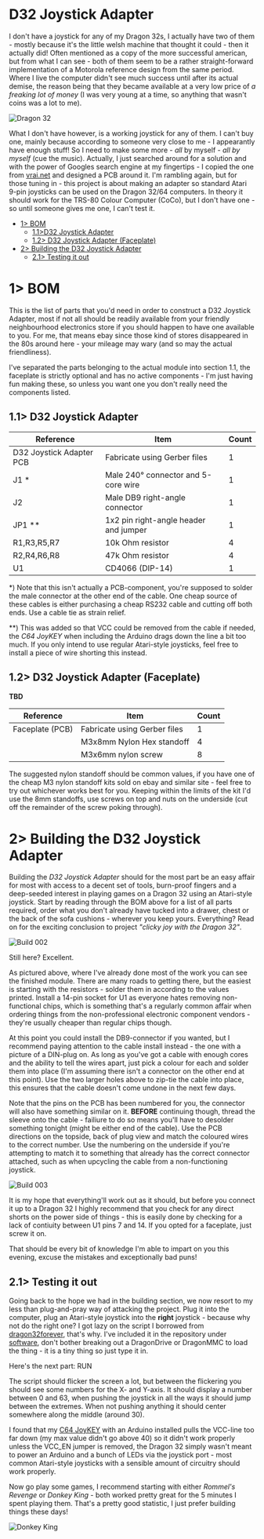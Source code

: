 # D32 Joystick Adapter
I don't have a joystick for any of my Dragon 32s, I actually have two of them - mostly because it's the little welsh machine that thought it could - then it actually did! Often mentioned as a copy of the more successful american, but from what I can see - both of them seem to be a rather straight-forward implementation of a Motorola reference design from the same period. Where I live the computer didn't see much success until after its actual demise, the reason being that they became available at a very low price of *a freaking lot of money* (I was very young at a time, so anything that wasn't coins was a lot to me).

![Dragon 32](https://github.com/tebl/D32-Joystick-Adapter/raw/main/gallery/system.jpg)

What I don't have however, is a working joystick for any of them. I can't buy one, mainly because according to someone very close to me - I appearantly have enough stuff! So I need to make some more - *all* by myself - *all by myself* (cue the music). Actually, I just searched around for a solution and with the power of Googles search engine at my fingertips - I copied the one from [vrai.net](http://vrai.net/retro/?p=112) and designed a PCB around it. I'm rambling again, but for those tuning in - this project is about making an adapter so standard Atari 9-pin joysticks can be used on the Dragon 32/64 computers. In theory it should work for the TRS-80 Colour Computer (CoCo), but I don't have one - so until someone gives me one, I can't test it.

- [1> BOM](#1-bom)
  - [1.1>D32 Joystick Adapter](#11-d32-joystick-adapter)
  - [1.2> D32 Joystick Adapter (Faceplate)](#12-d32-joystick-adapter-faceplate)
- [2> Building the D32 Joystick Adapter](#2-building-the-d32-joystick-adapter)
  - [2.1> Testing it out](#21-testing-it-out)

# 1> BOM
This is the list of parts that you'd need in order to construct a D32 Joystick Adapter, most if not all should be readily available from your friendly neighbourhood electronics store if you should happen to have one available to you. For me, that means ebay since those kind of stores disappeared in the 80s around here - your mileage may wary (and so may the actual friendliness).

I've separated the parts belonging to the actual module into section 1.1, the faceplate is strictly optional and has no active components - I'm just having fun making these, so unless you want one you don't really need the components listed.

## 1.1> D32 Joystick Adapter
| Reference                 | Item                                  | Count |
| ------------------------- | ------------------------------------- | ----- |
| D32 Joystick Adapter PCB  | Fabricate using Gerber files          |     1 |
| J1 *                      | Male 240° connector and 5-core wire   |     1 |
| J2                        | Male DB9 right-angle connector        |     1 |
| JP1 **                    | 1x2 pin right-angle header and jumper |     1 |
| R1,R3,R5,R7               | 10k Ohm resistor                      |     4 |
| R2,R4,R6,R8               | 47k Ohm resistor                      |     4 |
| U1                        | CD4066 (DIP-14)                       |     1 |

*) Note that this isn't actually a PCB-component, you're supposed to solder the male connector at the other end of the cable. One cheap source of these cables is either purchasing a cheap RS232 cable and cutting off both ends. Use a cable tie as strain relief.

**) This was added so that VCC could be removed from the cable if needed, the *C64 JoyKEY* when including the Arduino drags down the line a bit too much. If you only intend to use regular Atari-style joysticks, feel free to install a piece of wire shorting this instead.

## 1.2> D32 Joystick Adapter (Faceplate)
**TBD**

| Reference                 | Item                                  | Count |
| ------------------------- | ------------------------------------- | ----- |
| Faceplate (PCB)           | Fabricate using Gerber files          |     1 |
|                           | M3x8mm Nylon Hex standoff             |     4 |
|                           | M3x6mm nylon screw                    |     8 |

The suggested nylon standoff should be common values, if you have one of the cheap M3 nylon standoff kits sold on ebay and similar site - feel free to try out whichever works best for you. Keeping within the limits of the kit I'd use the 8mm standoffs, use screws on top and nuts on the underside (cut off the remainder of the screw poking through).

# 2> Building the D32 Joystick Adapter
Building the *D32 Joystick Adapter* should for the most part be an easy affair for most with access to a decent set of tools, burn-proof fingers and a deep-seeded interest in playing games on a Dragon 32 using an Atari-style joystick. Start by reading through the BOM above for a list of all parts required, order what you don't already have tucked into a drawer, chest or the back of the sofa cushions - wherever you keep yours. Everything? Read on for the exciting conclusion to project *"clicky joy with the Dragon 32"*.

![Build 002](https://github.com/tebl/D32-Joystick-Adapter/raw/main/gallery/build_002.jpg)

Still here? Excellent.

As pictured above, where I've already done most of the work you can see the finished module. There are many roads to getting there, but the easiest is starting with the resistors - solder them in according to the values printed. Install a 14-pin socket for U1 as everyone hates removing non-functional chips, which is something that's a regularly common affair when ordering things from the non-professional electronic component vendors - they're usually cheaper than regular chips though.

At this point you could install the DB9-connector if you wanted, but I recommend paying attention to the cable install instead - the one with a picture of a DIN-plug on. As long as you've got a cable with enough cores and the ability to tell the wires apart, just pick a colour for each and solder them into place (I'm assuming there isn't a connector on the other end at this point). Use the two larger holes above to zip-tie the cable into place, this ensures that the cable doesn't come undone in the next few days.

Note that the pins on the PCB has been numbered for you, the connector will also have something similar on it. **BEFORE** continuing though, thread the sleeve onto the cable - failiure to do so means you'll have to desolder something tonight (might be either end of the cable). Use the PCB directions on the topside, back of plug view and match the coloured wires to the correct number. Use the numbering on the underside if you're attempting to match it to something that already has the correct connector attached, such as when upcycling the cable from a non-functioning joystick.

![Build 003](https://github.com/tebl/D32-Joystick-Adapter/raw/main/gallery/build_003.jpg)

It is my hope that everything'll work out as it should, but before you connect it up to a Dragon 32 I highly recommend that you check for any direct shorts on the power side of things - this is easily done by checking for a lack of contiuity between U1 pins 7 and 14. If you opted for a faceplate, just screw it on.

That should be every bit of knowledge I'm able to impart on you this evening, excuse the mistakes and exceptionally bad puns!

## 2.1> Testing it out
Going back to the hope we had in the building section, we now resort to my less than plug-and-pray way of attacking the project. Plug it into the computer, plug an Atari-style joystick into the **right** joystick - because why not do the right one? I got lazy on the script I borrowed from [dragon32forever](https://dragon32forever.wordpress.com/dragon-bytes/joysticks/), that's why. I've included it in the repository under [software](https://github.com/tebl/D32-Joystick-Adapter/tree/main/software), don't bother breaking out a DragonDrive or DragonMMC to load the thing - it is a tiny thing so just type it in.

Here's the next part: RUN

The script should flicker the screen a lot, but between the flickering you should see some numbers for the X- and Y-axis. It should display a number between 0 and 63, when pushing the joystick in all the ways it should jump between the extremes. When not pushing anything it should center somewhere along the middle (around 30).

I found that my [C64 JoyKEY](https://github.com/tebl/C64-JoyKEY) with an Arduino installed pulls the VCC-line too far down (my max value didn't go above 40) so it didn't work properly unless the VCC_EN jumper is removed, the Dragon 32 simply wasn't meant to power an Arduino and a bunch of LEDs via the joystick port - most common Atari-style joysticks with a sensible amount of circuitry should work properly.

Now go play some games, I recommend starting with either *Rommel's Revenge* or *Donkey King* - both worked pretty great for the 5 minutes I spent playing them. That's a pretty good statistic, I just prefer building things these days!

![Donkey King](https://github.com/tebl/D32-Joystick-Adapter/raw/main/gallery/2021-01-22%2021.07.37.jpg)